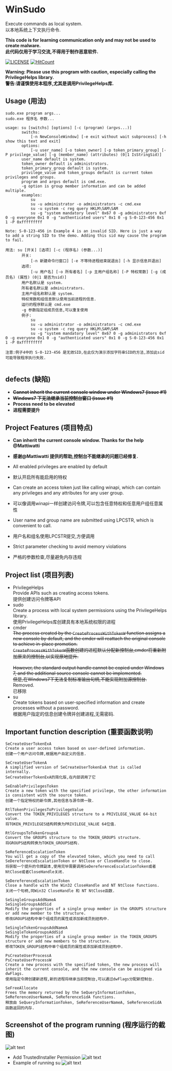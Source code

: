 # WinSudo
Execute commands as local system.</br>
以本地系统上下文执行命令.

**This code is for learning communication only and may not be used to create malware.**</br>
**此代码仅用于学习交流,不得用于制作恶意软件.**

[![LICENSE](https://img.shields.io/badge/license-Anti%20996-blue.svg)](https://github.com/996icu/996.ICU/blob/master/LICENSE)
[![HitCount](http://hits.dwyl.io/bb107/WinSudo.svg)](http://hits.dwyl.io/bb107/WinSudo)

**Warning: Please use this program with caution, especially calling the PrivilegeHelps library.**</br>
**警告:请谨慎使用本程序,尤其是调用PrivilegeHelps库.**

## Usage  (用法)
```
sudo.exe program args...
sudo.exe 程序名 参数...

usage: su [switchs] [options] [-c (program) (argvs...)]
       switchs:
           [-n NewConsoleWindow] [-e exit without wait subprocess] [-h show this text and exit]
       options:
           [-u user_name] [-o token_owner] [-p token_primary_group] [-P privilege_value] [-g (member_name) (attributes) (0|1 IsStringSid)]
       user_name default is system.
       token_owner default is administrators.
       token_primary_group default is system.
       privilege_value and token_groups default is current token privileges and groups.
       program and argvs default is cmd.exe.
       -g option is group member information and can be added multiple.
       examples:
           su
           su -u administrator -o administrators -c cmd.exe
           su -u system -c reg query HKLM\SAM\SAM
           su -g "system mandatory level" 0x67 0 -g administrators 0xf 0 -g everyone 0x1 0 -g "authenticated users" 0x1 0 -g S-0-123-456 0x1 1 -P 0xfffffffff

Note: S-0-123-456 in Example 4 is an invalid SID. Here is just a way to add a string SID to the demo. Adding this sid may cause the program to fail.

用法: su [开关] [选项] [-c (程序名) (参数...)]
       开关:
           [-n 新建命令行窗口] [-e 不等待进程结束就退出] [-h 显示信息并退出]
       选项:
           [-u 用户名] [-o 所有者名] [-p 主用户组名称] [-P 特权常数] [-g (成员名) (属性) (0|1 是否为sid)]
       用户名默认是 system.
       所有者名默认是 administrators.
       主用户组名称默认是 system.
       特权常数和组信息默认使用当前进程的信息.
       运行的程序默认是 cmd.exe
       -g 参数指定组成员信息,可以重复使用
       例子:
           su
           su -u administrator -o administrators -c cmd.exe
           su -u system -c reg query HKLM\SAM\SAM
           su -g "system mandatory level" 0x67 0 -g administrators 0xf 0 -g everyone 0x1 0 -g "authenticated users" 0x1 0 -g S-0-123-456 0x1 1 -P 0xfffffffff

注意:例子4中的 S-0-123-456 是无效SID,在此仅为演示添加字符串SID的方法,添加此sid可能导致程序执行失败.
           
```

## defects  (缺陷)
* ~~**Cannot inherit the current console window under Windows7 (issue #1)**~~
* ~~**Windows7 下无法继承当前控制台窗口 (issue #1)**~~
* **Process need to be elevated**
* **进程需要提升**

## Project Features (项目特点)
* **Can inherit the current console window. Thanks for the help @Mattiwatti**
* **感谢@Mattiwatti 提供的帮助,控制台不能继承的问题已经修复.**

* All enabled privileges are enabled by default
* 默认开启所有能启用的特权

* Can create an access token just like calling winapi, which can contain any privileges and any attributes for any user group.
* 可以像调用winapi一样创建访问令牌,可以包含任意特权和任意用户组任意属性

* User name and group name are submitted using LPCSTR, which is convenient to call.
* 用户名和组名使用LPCSTR提交,方便调用

* Strict parameter checking to avoid memory violations
* 严格的参数检查,尽量避免内存违规

## Project list (项目列表)
* PrivilegeHelps</br>
Provide APIs such as creating access tokens.</br>
提供创建访问令牌等API
* sudo</br>
Create a process with local system permissions using the PrivilegeHelps library.</br>
使用PrivilegeHelps库创建具有本地系统权限的进程
* cmder</br>
~~The process created by the `CreateProcessWithTokenW` function assigns a new console by default, and the cmder will reattach the original console to achieve in-place promotion.</br>
`CreateProcessWithTokenW`函数创建的进程默认分配新控制台,cmder将重新附加原来的控制台,以实现原地提升.</br></br>
However, the standard output handle cannot be copied under Windows 7, and the additional source console cannot be implemented.</br>
但是,在Windows7下无法复制标准输出句柄,不能实现附加源控制台.~~</br>
Removed.</br>
已移除
* su</br>
Create tokens based on user-specified information and create processes without a password.</br>
根据用户指定的信息创建令牌并创建进程,无需密码.

## Important function description (重要函数说明)
```
SeCreateUserTokenExA
Create a user access token based on user-defined information.
创建一个用户访问令牌,根据用户自定义的信息.

SeCreateUserTokenA
A simplified version of SeCreateUserTokenExA that is called internally.
SeCreateUserTokenExA的简化版,在内部调用了它

SeEnablePrivilegesToken
Create a new token with the specified privilege, the other information is consistent with the source token.
创建一个指定特权的新令牌,其他信息与源令牌一致.

RtlTokenPrivilegesToPrivilegeValue
Convert the TOKEN_PRIVILEGES structure to a PRIVILEGE_VALUE 64-bit value.
将TOKEN_PRIVILEGES结构转换为PRIVILEGE_VALUE 64位值.

RtlGroupsToTokenGroupsA
Convert the GROUPS structure to the TOKEN_GROUPS structure.
将GROUPS结构转换为TOKEN_GROUPS结构.

SeReferenceEscalationToken
You will get a copy of the elevated token, which you need to call SeDereferenceEscalationToken or NtClose or CloseHandle to close.
将获取一个提升的令牌副本,使用完毕需要调用SeDereferenceEscalationToken或者NtClose或者CloseHandle关闭.

SeDereferenceEscalationToken
Close a handle with the Win32 CloseHandle and NT NtClose functions.
关闭一个句柄,同Win32 CloseHandle 和 NT NtClose函数.

SeSingleGroupsAddNameA
SeSingleGroupsAddSid
Modify the properties of a single group member in the GROUPS structure or add new member to the structure.
修改GROUPS结构中单个组成员的属性或添加新成员到结构中.

SeSingleTokenGroupsAddNameA
SeSingleTokenGroupsAddSid
Modify the properties of a single group member in the TOKEN_GROUPS structure or add new members to the structure.
修改TOKEN_GROUPS结构中单个组成员的属性或添加新成员到结构中.

PsCreateUserProcessA
PsCreateUserProcessW
Create a new process with the specified token, the new process will inherit the current console, and the new console can be assigned via dwFlags.
使用指定令牌创建新进程,新的进程将继承当前控制台,可以通过dwFlags分配新控制台.

SeFreeAllocate
Frees the memory returned by the SeQueryInformationToken, SeReferenceUserNameA, SeReferenceSidA functions.
释放由 SeQueryInformationToken, SeReferenceUserNameA, SeReferenceSidA 函数返回的内存.
```

## Screenshot of the program running (程序运行的截图)
![alt text](screenshots/sudo.png?raw=true "sudo")

* Add TrustedInstaller Permission
![alt text](screenshots/sudo2.png?raw=true "sudo2")
* Example of running su
![alt text](screenshots/su1.png?raw=true "su1")
